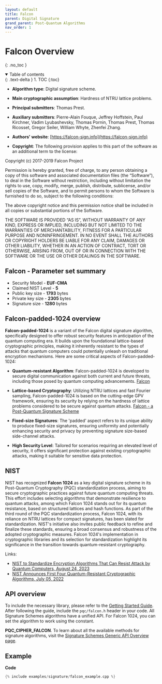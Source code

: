 ```yaml
---
layout: default
title: Falcon
parent: Digital Signature
grand_parent: Post-Quantum Algorithms
nav_order: 1
---
```


# **Falcon Overview**
{: .no_toc }

<details open markdown="block">
  <summary>
    Table of contents
  </summary>
  {: .text-delta }
1. TOC
{:toc}
</details>

- **Algorithm type**: Digital signature scheme.
- **Main cryptographic assumption**: Hardness of NTRU lattice problems.
- **Principal submitters**: Thomas Prest.
- **Auxiliary submitters**: Pierre-Alain Fouque, Jeffrey Hoffstein, Paul Kirchner, Vadim Lyubashevsky, Thomas Pornin, Thomas Prest, Thomas Ricosset, Gregor Seiler, William Whyte, Zhenfei Zhang.
- **Authors' website**: [https://falcon-sign.info](https://falcon-sign.info)

- **Copyright**: The following provision applies to this part of the software as an additional term to the license:

Copyright (c) 2017-2019  Falcon Project

Permission is hereby granted, free of charge, to any person obtaining a copy of this software and associated documentation files (the “Software”), to deal in the Software without restriction, including without limitation the rights to use, copy, modify, merge, publish, distribute, sublicense, and/or sell copies of the Software, and to permit persons to whom the Software is furnished to do so, subject to the following conditions:

The above copyright notice and this permission notice shall be included in all copies or substantial portions of the Software.
 
THE SOFTWARE IS PROVIDED “AS IS”, WITHOUT WARRANTY OF ANY KIND, EXPRESS OR IMPLIED, INCLUDING BUT NOT LIMITED TO THE WARRANTIES OF MERCHANTABILITY, FITNESS FOR A PARTICULAR PURPOSE AND NONINFRINGEMENT. IN NO EVENT SHALL THE AUTHORS OR COPYRIGHT HOLDERS BE LIABLE FOR ANY CLAIM, DAMAGES OR OTHER LIABILITY, WHETHER IN AN ACTION OF CONTRACT, TORT OR OTHERWISE, ARISING FROM, OUT OF OR IN CONNECTION WITH THE SOFTWARE OR THE USE OR OTHER DEALINGS IN THE SOFTWARE.


## Falcon - Parameter set summary

- Security Model - **EUF-CMA**
- Claimed NIST Level - **5**
- Public key size - **1793** bytes
- Private key size - **2305** bytes 
- Signature size - **1280** bytes


 
## Falcon-padded-1024 overview

**Falcon-padded-1024** is a variant of the Falcon digital signature algorithm, specifically designed to offer robust security features in anticipation of the quantum computing era. It builds upon the foundational lattice-based cryptographic principles, making it inherently resistant to the types of attacks that quantum computers could potentially unleash on traditional encryption mechanisms. Here are some critical aspects of Falcon-padded-1024:

- **Quantum-resistant Algorithm**: Falcon-padded-1024 is developed to secure digital communication against both current and future threats, including those posed by quantum computing advancements. [Falcon](https://falcon-sign.info/)

- **Lattice-based Cryptography**: Utilizing NTRU lattices and fast Fourier sampling, Falcon-padded-1024 is based on the cutting-edge GPV framework, ensuring its security by relying on the hardness of lattice problems considered to be secure against quantum attacks. [Falcon - a Post-Quantum Signature Scheme](https://pqshield.com/falcon-a-post-quantum-signature-scheme/)

- **Fixed-size Signatures**: The 'padded' aspect refers to its unique ability to produce fixed-size signatures, ensuring uniformity and potentially enhancing security and privacy by preventing signature size-based side-channel attacks.

- **High Security Level**: Tailored for scenarios requiring an elevated level of security, it offers significant protection against existing cryptographic attacks, making it suitable for sensitive data protection.

## NIST

NIST has recognized **Falcon 1024** as a key digital signature scheme in its Post-Quantum Cryptography (PQC) standardization process, aiming to secure cryptographic practices against future quantum computing threats. This effort includes selecting algorithms that demonstrate resilience to quantum attacks, among which Falcon 1024 stands out for its quantum resistance, based on structured lattices and hash functions. As part of the third round of the PQC standardization process, Falcon 1024, with its reliance on NTRU lattices for compact signatures, has been slated for standardization. NIST's initiative also invites public feedback to refine and finalize these standards, ensuring a broad consensus and robustness of the adopted cryptographic measures. Falcon 1024's implementation in cryptographic libraries and its selection for standardization highlight its significance in the transition towards quantum-resistant cryptography.

Links:
- [NIST to Standardize Encryption Algorithms That Can Resist Attack by Quantum Computers, August 24, 2023](https://www.nist.gov/news-events/news/2023/08/nist-standardize-encryption-algorithms-can-resist-attack-quantum-computers)
- [NIST Announces First Four Quantum-Resistant Cryptographic Algorithms, July 05, 2022](https://www.nist.gov/news-events/news/2022/07/nist-announces-first-four-quantum-resistant-cryptographic-algorithms)

## API overview

To include the necessary library, please refer to the  [Getting Started Guide](../../getting_started.html).
After following the guide, include the `pqc/falcon.h` header in your code.
All Signature Schemes algorithms have a unified API. For Falcon 1024, you can set the algorithm to work using the constant. 

**PQC_CIPHER_FALCON**.
To learn about all the available methods for signature algorithms, visit the [Signature Schemes Generic API Overview page](api.html).

## Example

**Code**

```cpp
{% include examples/signature/falcon_example.cpp %}
```
